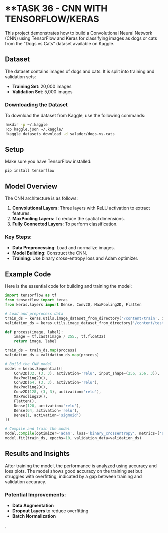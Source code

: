 

# **TASK 36 - CNN WITH TENSORFLOW/KERAS

This project demonstrates how to build a Convolutional Neural Network (CNN) using TensorFlow and Keras for classifying images as dogs or cats from the "Dogs vs Cats" dataset available on Kaggle.

## Dataset

The dataset contains images of dogs and cats. It is split into training and validation sets:
- **Training Set**: 20,000 images
- **Validation Set**: 5,000 images

### Downloading the Dataset

To download the dataset from Kaggle, use the following commands:

```bash
!mkdir -p ~/.kaggle
!cp kaggle.json ~/.kaggle/
!kaggle datasets download -d salader/dogs-vs-cats
```

## Setup

Make sure you have TensorFlow installed:

```bash
pip install tensorflow
```

## Model Overview

The CNN architecture is as follows:
1. **Convolutional Layers**: Three layers with ReLU activation to extract features.
2. **MaxPooling Layers**: To reduce the spatial dimensions.
3. **Fully Connected Layers**: To perform classification.

### Key Steps:

- **Data Preprocessing**: Load and normalize images.
- **Model Building**: Construct the CNN.
- **Training**: Use binary cross-entropy loss and Adam optimizer.
  
## Example Code

Here is the essential code for building and training the model:

```python
import tensorflow as tf
from tensorflow import keras
from keras.layers import Dense, Conv2D, MaxPooling2D, Flatten

# Load and preprocess data
train_ds = keras.utils.image_dataset_from_directory('/content/train', image_size=(256, 256), batch_size=32)
validation_ds = keras.utils.image_dataset_from_directory('/content/test', image_size=(256, 256), batch_size=32)

def process(image, label):
    image = tf.cast(image / 255., tf.float32)
    return image, label

train_ds = train_ds.map(process)
validation_ds = validation_ds.map(process)

# Build the CNN model
model = keras.Sequential([
    Conv2D(32, (3, 3), activation='relu', input_shape=(256, 256, 3)),
    MaxPooling2D(),
    Conv2D(64, (3, 3), activation='relu'),
    MaxPooling2D(),
    Conv2D(128, (3, 3), activation='relu'),
    MaxPooling2D(),
    Flatten(),
    Dense(128, activation='relu'),
    Dense(64, activation='relu'),
    Dense(1, activation='sigmoid')
])

# Compile and train the model
model.compile(optimizer='adam', loss='binary_crossentropy', metrics=['accuracy'])
model.fit(train_ds, epochs=10, validation_data=validation_ds)
```

## Results and Insights

After training the model, the performance is analyzed using accuracy and loss plots. The model shows good accuracy on the training set but struggles with overfitting, indicated by a gap between training and validation accuracy.

### Potential Improvements:
- **Data Augmentation**
- **Dropout Layers** to reduce overfitting
- **Batch Normalization**

.
